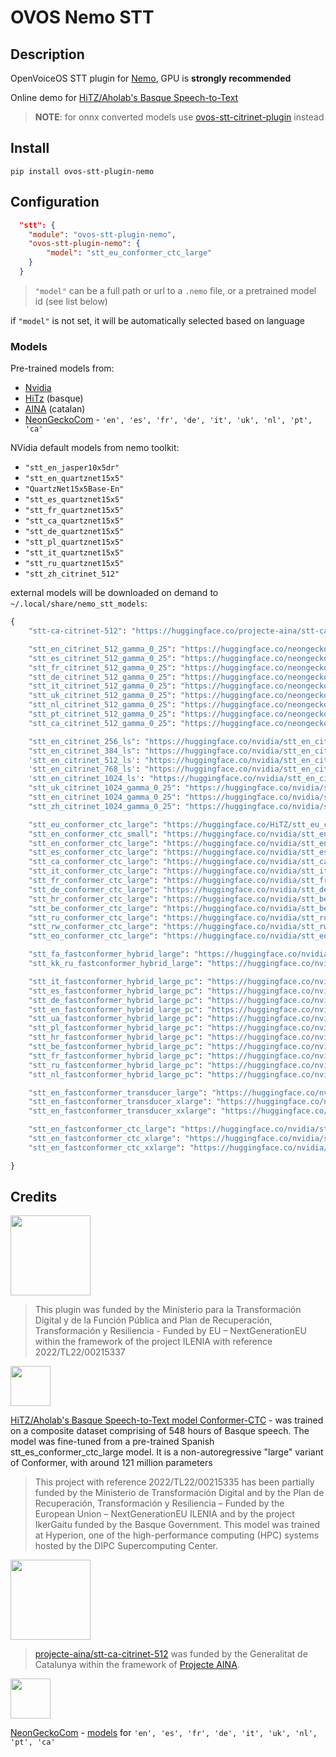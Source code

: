 # OVOS Nemo STT


## Description

OpenVoiceOS STT plugin for [Nemo](https://docs.nvidia.com/nemo-framework/user-guide/latest/nemotoolkit/asr/models.html), GPU is **strongly recommended**

Online demo for [HiTZ/Aholab's Basque Speech-to-Text](https://huggingface.co/spaces/HiTZ/Demo_Basque_ASR)

> **NOTE**: for onnx converted models use [ovos-stt-citrinet-plugin](https://github.com/OpenVoiceOS/ovos-stt-plugin-citrinet) instead

## Install

`pip install ovos-stt-plugin-nemo`

## Configuration

```json
  "stt": {
    "module": "ovos-stt-plugin-nemo",
    "ovos-stt-plugin-nemo": {
        "model": "stt_eu_conformer_ctc_large"
    }
  }
```

> `"model"` can be a full path or url to a `.nemo` file, or a pretrained model id (see list below)

if `"model"` is not set, it will be automatically selected based on language

### Models

Pre-trained models from:
- [Nvidia](https://ngc.nvidia.com/catalog/models/nvidia:nemospeechmodels)
- [HiTz](https://huggingface.co/HiTZ/stt_eu_conformer_ctc_large) (basque)
- [AINA](https://huggingface.co/projecte-aina/stt-ca-citrinet-512) (catalan)
- [NeonGeckoCom](https://huggingface.co/collections/neongeckocom/neon-stt-663ca3c1a55b063463cb0167) - `'en', 'es', 'fr', 'de', 'it', 'uk', 'nl', 'pt', 'ca'`

NVidia default models from nemo toolkit:
- `"stt_en_jasper10x5dr"`
- `"stt_en_quartznet15x5"`
- `"QuartzNet15x5Base-En"`
- `"stt_es_quartznet15x5"`
- `"stt_fr_quartznet15x5"`
- `"stt_ca_quartznet15x5"`
- `"stt_de_quartznet15x5"`
- `"stt_pl_quartznet15x5"`
- `"stt_it_quartznet15x5"`
- `"stt_ru_quartznet15x5"`
- `"stt_zh_citrinet_512"`

external models will be downloaded on demand to `~/.local/share/nemo_stt_models`:

```python
{
    "stt-ca-citrinet-512": "https://huggingface.co/projecte-aina/stt-ca-citrinet-512/resolve/main/stt-ca-citrinet-512.nemo",

    "stt_en_citrinet_512_gamma_0_25": "https://huggingface.co/neongeckocom/stt_en_citrinet_512_gamma_0_25/resolve/main/stt_en_citrinet_512_gamma_0_25.nemo",
    "stt_es_citrinet_512_gamma_0_25": "https://huggingface.co/neongeckocom/stt_es_citrinet_512_gamma_0_25/resolve/main/stt_es_citrinet_512_gamma_0_25.nemo",
    "stt_fr_citrinet_512_gamma_0_25": "https://huggingface.co/neongeckocom/stt_fr_citrinet_512_gamma_0_25/resolve/main/stt_fr_citrinet_512_gamma_0_25.nemo",
    "stt_de_citrinet_512_gamma_0_25": "https://huggingface.co/neongeckocom/stt_de_citrinet_512_gamma_0_25/resolve/main/stt_de_citrinet_512_gamma_0_25.nemo",
    "stt_it_citrinet_512_gamma_0_25": "https://huggingface.co/neongeckocom/stt_it_citrinet_512_gamma_0_25/resolve/main/stt_it_citrinet_512_gamma_0_25.nemo",
    "stt_uk_citrinet_512_gamma_0_25": "https://huggingface.co/neongeckocom/stt_uk_citrinet_512_gamma_0_25/resolve/main/stt_uk_citrinet_512_gamma_0_25.nemo",
    "stt_nl_citrinet_512_gamma_0_25": "https://huggingface.co/neongeckocom/stt_nl_citrinet_512_gamma_0_25/resolve/main/stt_nl_citrinet_512_gamma_0_25.nemo",
    "stt_pt_citrinet_512_gamma_0_25": "https://huggingface.co/neongeckocom/stt_pt_citrinet_512_gamma_0_25/resolve/main/stt_pt_citrinet_512_gamma_0_25.nemo",
    "stt_ca_citrinet_512_gamma_0_25": "https://huggingface.co/neongeckocom/stt_ca_citrinet_512_gamma_0_25/resolve/main/stt_ca_citrinet_512_gamma_0_25.nemo",

    "stt_en_citrinet_256_ls": "https://huggingface.co/nvidia/stt_en_citrinet_256_ls/resolve/main/stt_en_citrinet_256_ls.nemo",
    "stt_en_citrinet_384_ls": "https://huggingface.co/nvidia/stt_en_citrinet_384_ls/resolve/main/stt_en_citrinet_384_ls.nemo",
    'stt_en_citrinet_512_ls': "https://huggingface.co/nvidia/stt_en_citrinet_512_ls/resolve/main/stt_en_citrinet_512_ls.nemo",
    'stt_en_citrinet_768_ls': "https://huggingface.co/nvidia/stt_en_citrinet_768_ls/resolve/main/stt_en_citrinet_768_ls.nemo",
    'stt_en_citrinet_1024_ls': "https://huggingface.co/nvidia/stt_en_citrinet_1024_ls/resolve/main/stt_en_citrinet_1024_ls.nemo",
    "stt_uk_citrinet_1024_gamma_0_25": "https://huggingface.co/nvidia/stt_uk_citrinet_1024_gamma_0_25/resolve/main/stt_uk_citrinet_1024_gamma_0_25.nemo",
    "stt_en_citrinet_1024_gamma_0_25": "https://huggingface.co/nvidia/stt_en_citrinet_1024_gamma_0_25/resolve/main/stt_en_citrinet_1024_gamma_0_25.nemo",
    "stt_zh_citrinet_1024_gamma_0_25": "https://huggingface.co/nvidia/stt_zh_citrinet_1024_gamma_0_25/resolve/main/stt_zh_citrinet_1024_gamma_0_25.nemo",

    "stt_eu_conformer_ctc_large": "https://huggingface.co/HiTZ/stt_eu_conformer_ctc_large/resolve/main/stt_eu_conformer_ctc_large.nemo",
    "stt_en_conformer_ctc_small": "https://huggingface.co/nvidia/stt_en_conformer_ctc_small/resolve/main/stt_en_conformer_ctc_small.nemo",
    "stt_en_conformer_ctc_large": "https://huggingface.co/nvidia/stt_en_conformer_ctc_large/resolve/main/stt_en_conformer_ctc_large.nemo",
    "stt_es_conformer_ctc_large": "https://huggingface.co/nvidia/stt_es_conformer_ctc_large/resolve/main/stt_es_conformer_ctc_large.nemo",
    "stt_ca_conformer_ctc_large": "https://huggingface.co/nvidia/stt_ca_conformer_ctc_large/resolve/main/stt_ca_conformer_ctc_large.nemo",
    "stt_it_conformer_ctc_large": "https://huggingface.co/nvidia/stt_it_conformer_ctc_large/resolve/main/stt_it_conformer_ctc_large.nemo",
    "stt_fr_conformer_ctc_large": "https://huggingface.co/nvidia/stt_fr_conformer_ctc_large/resolve/main/stt_fr_conformer_ctc_large.nemo",
    "stt_de_conformer_ctc_large": "https://huggingface.co/nvidia/stt_de_conformer_ctc_large/resolve/main/stt_de_conformer_ctc_large.nemo",
    "stt_hr_conformer_ctc_large": "https://huggingface.co/nvidia/stt_be_conformer_ctc_large/resolve/main/stt_hr_conformer_ctc_large.nemo",
    "stt_be_conformer_ctc_large": "https://huggingface.co/nvidia/stt_be_conformer_ctc_large/resolve/main/stt_be_conformer_ctc_large.nemo",
    "stt_ru_conformer_ctc_large": "https://huggingface.co/nvidia/stt_ru_conformer_ctc_large/resolve/main/stt_ru_conformer_ctc_large.nemo",
    "stt_rw_conformer_ctc_large": "https://huggingface.co/nvidia/stt_rw_conformer_ctc_large/resolve/main/stt_rw_conformer_ctc_large.nemo",
    "stt_eo_conformer_ctc_large": "https://huggingface.co/nvidia/stt_eo_conformer_ctc_large/resolve/main/stt_eo_conformer_ctc_large.nemo",

    "stt_fa_fastconformer_hybrid_large": "https://huggingface.co/nvidia/stt_fa_fastconformer_hybrid_large/resolve/main/stt_fa_fastconformer_hybrid_large.nemo",
    "stt_kk_ru_fastconformer_hybrid_large": "https://huggingface.co/nvidia/stt_kk_ru_fastconformer_hybrid_large/resolve/main/stt_kk_ru_fastconformer_hybrid_large.nemo",

    "stt_it_fastconformer_hybrid_large_pc": "https://huggingface.co/nvidia/stt_it_fastconformer_hybrid_large_pc/resolve/main/stt_it_fastconformer_hybrid_large_pc.nemo",
    "stt_es_fastconformer_hybrid_large_pc": "https://huggingface.co/nvidia/stt_es_fastconformer_hybrid_large_pc/resolve/main/stt_es_fastconformer_hybrid_large_pc.nemo",
    "stt_de_fastconformer_hybrid_large_pc": "https://huggingface.co/nvidia/stt_de_fastconformer_hybrid_large_pc/resolve/main/stt_de_fastconformer_hybrid_large_pc.nemo",
    "stt_en_fastconformer_hybrid_large_pc": "https://huggingface.co/nvidia/stt_en_fastconformer_hybrid_large_pc/resolve/main/stt_en_fastconformer_hybrid_large_pc.nemo",
    "stt_ua_fastconformer_hybrid_large_pc": "https://huggingface.co/nvidia/stt_ua_fastconformer_hybrid_large_pc/resolve/main/stt_ua_fastconformer_hybrid_large_pc.nemo",
    "stt_pl_fastconformer_hybrid_large_pc": "https://huggingface.co/nvidia/stt_pl_fastconformer_hybrid_large_pc/resolve/main/stt_pl_fastconformer_hybrid_large_pc.nemo",
    "stt_hr_fastconformer_hybrid_large_pc": "https://huggingface.co/nvidia/stt_hr_fastconformer_hybrid_large_pc/resolve/main/stt_hr_fastconformer_hybrid_large_pc.nemo",
    "stt_be_fastconformer_hybrid_large_pc": "https://huggingface.co/nvidia/stt_be_fastconformer_hybrid_large_pc/resolve/main/stt_be_fastconformer_hybrid_large_pc.nemo",
    "stt_fr_fastconformer_hybrid_large_pc": "https://huggingface.co/nvidia/stt_fr_fastconformer_hybrid_large_pc/resolve/main/stt_fr_fastconformer_hybrid_large_pc.nemo",
    "stt_ru_fastconformer_hybrid_large_pc": "https://huggingface.co/nvidia/stt_ru_fastconformer_hybrid_large_pc/resolve/main/stt_ru_fastconformer_hybrid_large_pc.nemo",
    "stt_nl_fastconformer_hybrid_large_pc": "https://huggingface.co/nvidia/stt_nl_fastconformer_hybrid_large_pc/resolve/main/stt_nl_fastconformer_hybrid_large_pc.nemo",

    "stt_en_fastconformer_transducer_large": "https://huggingface.co/nvidia/stt_en_fastconformer_transducer_large/resolve/main/stt_en_fastconformer_transducer_large.nemo",
    "stt_en_fastconformer_transducer_xlarge": "https://huggingface.co/nvidia/stt_en_fastconformer_transducer_xlarge/resolve/main/stt_en_fastconformer_transducer_xlarge.nemo",
    "stt_en_fastconformer_transducer_xxlarge": "https://huggingface.co/nvidia/stt_en_fastconformer_transducer_xxlarge/resolve/main/stt_en_fastconformer_transducer_xxlarge.nemo",

    "stt_en_fastconformer_ctc_large": "https://huggingface.co/nvidia/stt_en_fastconformer_ctc_large/resolve/main/stt_en_fastconformer_ctc_large.nemo",
    "stt_en_fastconformer_ctc_xlarge": "https://huggingface.co/nvidia/stt_en_fastconformer_ctc_xlarge/resolve/main/stt_en_fastconformer_ctc_xlarge.nemo",
    "stt_en_fastconformer_ctc_xxlarge": "https://huggingface.co/nvidia/stt_en_fastconformer_ctc_xxlarge/resolve/main/stt_en_fastconformer_ctc_xxlarge.nemo",

}
```

## Credits

<img src="img.png" width="128"/>

> This plugin was funded by the Ministerio para la Transformación Digital y de la Función Pública and Plan de Recuperación, Transformación y Resiliencia - Funded by EU – NextGenerationEU within the framework of the project ILENIA with reference 2022/TL22/00215337

<img src="img_1.png"  width="64"/>

[HiTZ/Aholab's Basque Speech-to-Text model Conformer-CTC](https://huggingface.co/HiTZ/stt_eu_conformer_ctc_large) - was trained on a composite dataset comprising of 548 hours of Basque speech. The model was fine-tuned from a pre-trained Spanish stt_es_conformer_ctc_large model. It is a non-autoregressive "large" variant of Conformer, with around 121 million parameters

> This project with reference 2022/TL22/00215335 has been partially funded by the Ministerio de Transformación Digital and by the Plan de Recuperación, Transformación y Resiliencia – Funded by the European Union – NextGenerationEU ILENIA and by the project IkerGaitu funded by the Basque Government. This model was trained at Hyperion, one of the high-performance computing (HPC) systems hosted by the DIPC Supercomputing Center.

<img src="img_3.png"  width="128"/>

> [projecte-aina/stt-ca-citrinet-512](https://huggingface.co/projecte-aina/stt-ca-citrinet-512) was funded by the Generalitat de Catalunya within the framework of [Projecte AINA](https://politiquesdigitals.gencat.cat/ca/economia/catalonia-ai/aina).


<img src="img_2.png"  width="64"/>

[NeonGeckoCom](https://github.com/NeonGeckoCom) - [models](https://huggingface.co/collections/neongeckocom/neon-stt-663ca3c1a55b063463cb0167) for `'en', 'es', 'fr', 'de', 'it', 'uk', 'nl', 'pt', 'ca'`
